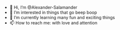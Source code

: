 - 👋 Hi, I’m @Alexander-Salamander
- 👀 I’m interested in things that go beep boop
- 🌱 I’m currently learning many fun and exciting things
- 📫 How to reach me: with love and attention

<!---
Alexander-Salamander/Alexander-Salamander is a ✨ special ✨ repository because its `README.md` (this file) appears on your GitHub profile.
You can click the Preview link to take a look at your changes.
--->
